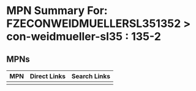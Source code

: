 



# MPN Summary For: FZECONWEIDMUELLERSL351352 > con-weidmueller-sl35 : 135-2

## MPNs
  

|MPN|Direct Links|Search Links|
| :--- | :--- | :--- |
||||
